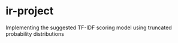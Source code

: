 # ir-project
Implementing the suggested TF-IDF scoring model using truncated probability distributions
